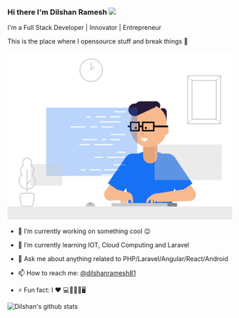 ### Hi there I'm Dilshan Ramesh <img src="https://media.giphy.com/media/hvRJCLFzcasrR4ia7z/giphy.gif" width="25px">

I'm a Full Stack Developer | Innovator | Entrepreneur

This is the place where I opensource stuff and break things :rofl:

 ![enter image description here](https://github.com/Dilshan97/Dilshan97/blob/master/img/dev.gif)

- 🔭 I’m currently working on something cool :wink:

- 🌱 I’m currently learning IOT, Cloud Computing and Laravel

- 💬 Ask me about anything related to PHP/Laravel/Angular/React/Android

- 📫 How to reach me: [@dilshanramesh81](https://twitter.com/dilshanramesh81)

- ⚡ Fun fact: I ❤️ 💻👨‍🎓👫🖥️

![Dilshan's github stats](https://github-readme-stats.vercel.app/api?username=Dilshan97&show_icons=true&hide_border=true)
